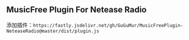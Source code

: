 ## MusicFree Plugin For Netease Radio

添加插件：`https://fastly.jsdelivr.net/gh/GuGuMur/MusicFreePlugin-NeteaseRadio@master/dist/plugin.js`